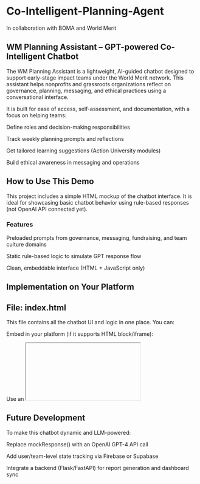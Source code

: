 # Co-Intelligent-Planning-Agent
In collaboration with BOMA and World Merit

## WM Planning Assistant – GPT-powered Co-Intelligent Chatbot

The WM Planning Assistant is a lightweight, AI-guided chatbot designed to support early-stage impact teams under the World Merit network. This assistant helps nonprofits and grassroots organizations reflect on governance, planning, messaging, and ethical practices using a conversational interface.

It is built for ease of access, self-assessment, and documentation, with a focus on helping teams:

Define roles and decision-making responsibilities

Track weekly planning prompts and reflections

Get tailored learning suggestions (Action University modules)

Build ethical awareness in messaging and operations

## How to Use This Demo

This project includes a simple HTML mockup of the chatbot interface. It is ideal for showcasing basic chatbot behavior using rule-based responses (not OpenAI API connected yet).

### Features

Preloaded prompts from governance, messaging, fundraising, and team culture domains

Static rule-based logic to simulate GPT response flow

Clean, embeddable interface (HTML + JavaScript only)

## Implementation on Your Platform

## File: index.html

This file contains all the chatbot UI and logic in one place. You can:

Embed in your platform (if it supports HTML block/iframe):

Use an <iframe> to load index.html

Or paste the code directly into an HTML module on low-code platforms (e.g., Webflow, Tilda, Typedream)

## Customize:

Edit mockResponse(input) in the <script> section to add more simulated GPT replies

Replace mock logic with OpenAI API calls for dynamic GPT output

## Host on GitHub Pages:

Push this repo to GitHub

Enable GitHub Pages under repo settings → select main branch → /root folder

Access via https://your-username.github.io/repo-name

Example iframe (for embed):

<iframe src="https://your-username.github.io/wm-planning-assistant" width="100%" height="500px" style="border:none;"></iframe>

## Future Development

To make this chatbot dynamic and LLM-powered:

Replace mockResponse() with an OpenAI GPT-4 API call

Add user/team-level state tracking via Firebase or Supabase

Integrate a backend (Flask/FastAPI) for report generation and dashboard sync
